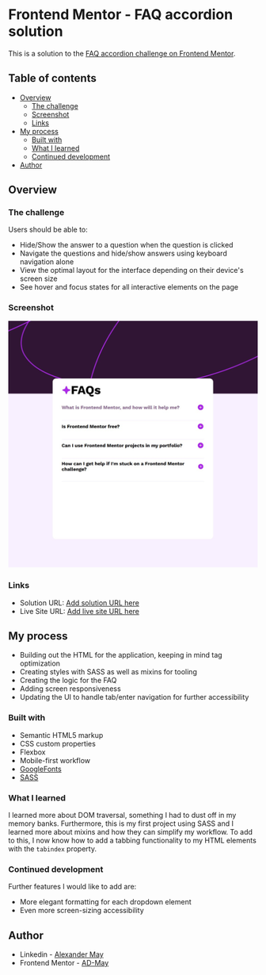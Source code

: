 # Frontend Mentor - FAQ accordion solution

This is a solution to the [FAQ accordion challenge on Frontend Mentor](https://www.frontendmentor.io/challenges/faq-accordion-wyfFdeBwBz). 

## Table of contents

- [Overview](#overview)
  - [The challenge](#the-challenge)
  - [Screenshot](#screenshot)
  - [Links](#links)
- [My process](#my-process)
  - [Built with](#built-with)
  - [What I learned](#what-i-learned)
  - [Continued development](#continued-development)
- [Author](#author)

## Overview

### The challenge

Users should be able to:

- Hide/Show the answer to a question when the question is clicked
- Navigate the questions and hide/show answers using keyboard navigation alone
- View the optimal layout for the interface depending on their device's screen size
- See hover and focus states for all interactive elements on the page

### Screenshot

![](./screenshot.jpg)

### Links

- Solution URL: [Add solution URL here](https://your-solution-url.com)
- Live Site URL: [Add live site URL here](https://your-live-site-url.com)

## My process

- Building out the HTML for the application, keeping in mind tag optimization
- Creating styles with SASS as well as mixins for tooling
- Creating the logic for the FAQ
- Adding screen responsiveness
- Updating the UI to handle tab/enter navigation for further accessibility

### Built with

- Semantic HTML5 markup
- CSS custom properties
- Flexbox
- Mobile-first workflow
- [GoogleFonts](https://fonts.google.com/)
- [SASS](https://sass-lang.com/)

### What I learned

I learned more about DOM traversal, something I had to dust off in my memory banks. Furthermore, this is my first project
using SASS and I learned more about mixins and how they can simplify my workflow. To add to this, I now know how to add a tabbing functionality to my HTML elements with the `tabindex` property.

### Continued development

Further features I would like to add are:

- More elegant formatting for each dropdown element
- Even more screen-sizing accessibility

## Author

- Linkedin - [Alexander May](https://www.linkedin.com/in/alexander-may-6148a3242/)
- Frontend Mentor - [AD-May](https://www.frontendmentor.io/profile/AD-May)
